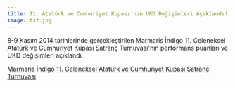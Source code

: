 ```yaml
---
title: 11. Atatürk ve Cumhuriyet Kupası'nın UKD Değişimleri Açıklandı!
image: tsf.jpg
---
```


8-9 Kasım 2014 tarihlerinde gerçekleştirilen Marmaris İndigo 11. Geleneksel Atatürk ve Cumhuriyet Kupası Satranç Turnuvası'nın performans puanları ve UKD değişimleri açıklandı.  

[Marmaris İndigo 11. Geleneksel Atatürk ve Cumhuriyet Kupası Satranç Turnuvası](http://ukd.tsf.org.tr/turnuvadurumu.php?t=hg&tid=6227)  
